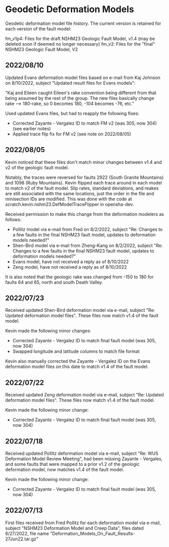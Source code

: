 # Geodetic Deformation Models

Geodetic deformation model file history. The current version is retained for each version of the fault model:

fm_v1p4: Files for the draft NSHM23 Geologic Fault Model, v1.4 (may be deleted soon if deemed no longer necessary)
fm_v2: Files for the "final" NSHM23 Geologic Fault Model, V2

## 2022/08/10

Updated Evans deformation model files based on e-mail from Kaj Johnson on 8/10/2022, subject "Updated result files for Evans models":

"Kaj and Eileen caught Eileen's rake convention being different from that being assumed by the rest of the group. The new files basically change rake --> 180-rake, so 0 becomes 180, -104 becomes -76, etc."

Used updated Evans files, but had to reapply the following fixes:

* Corrected Zayante - Vergalez ID to match FM v2 (was 305, now 304) (see earlier notes)
* Applied trace flip fix for FM v2 (see note on 2022/08/05)
 
## 2022/08/05

Kevin noticed that these files don't match minor changes between v1.4 and v2 of the geologic fault model.

Notably, the traces were reversed for faults 2922 (South Granite Mountains) and 1098 (Ruby Mountains). Kevin flipped each trace around in each model to match v2 of the fault model. Slip rates, standard deviations, and reakes are still associated with the same locations, just the order in the file and minisection IDs are modified. This was done with the code at scratch.kevin.nshm23.DefModelTraceFlipper in opensha-dev.

Received permission to make this change from the deformation modelers as follows:

* Pollitz model via e-mail from Fred on 8/2/2022, subject "Re: Changes to a few faults in the final NSHM23 fault model, updates to deformation models needed?"
* Shen-Bird model via e-mail from Zheng-Kang on 8/2/2022, subject "Re: Changes to a few faults in the final NSHM23 fault model, updates to deformation models needed?"
* Evans model, have not received a reply as of 8/10/2022
* Zeng model, have not received a reply as of 8/10/2022

It is also noted that the geologic rake was changed from -150 to 180 for faults 64 and 65, north and south Death Valley.

## 2022/07/23

Received updated Shen-Bird deformation model via e-mail, subject "Re: Updated deformation model files". These files now match v1.4 of the fault model.

Kevin made the following minor changes:

* Corrected Zayante - Vergalez ID to match final fault model (was 305, now 304)
* Swapped longitude and latitude columns to match file format

Kevin also manually corrected the Zayante - Vergalez ID on the Evans deformation model files on this date to match v1.4 of the fault model.

## 2022/07/22

Received updated Zeng deformation model via e-mail, subject "Re: Updated deformation model files". These files now match v1.4 of the fault model.

Kevin made the following minor change:

* Corrected Zayante - Vergalez ID to match final fault model (was 305, now 304)

## 2022/07/18

Received updated Pollitz deformation model via e-mail, subject "Re: WUS Deformation Model Review Meeting", had been missing Zayante - Vergales, and some faults that were mapped to a prior v1.2 of the geologic deformation model, now matches v1.4 of the fault model.

Kevin made the following minor change:

* Corrected Zayante - Vergalez ID to match final fault model (was 305, now 304)

## 2022/07/13

First files received from Fred Pollitz for each deformation model via e-mail, subject "NSHM23 Deformation Model and Creep Data", files dated 6/27/2022, file name "Deformation_Models_On_Fault_Results-27Jun22.tar.gz"
